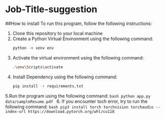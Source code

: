 # Job-Title-suggestion

##How to install 
To run this program, follow the following instructions:

1. Clone this repository to your local machine
2. Create a Python Virtual Environment using the following command:
     ```bash
     python -m venv env
     ```
3. Activate the virtual environment using the following command:
     ```bash
     .\env\Scripts\activate
     ```
4. Install Dependency using the following command:
     ```bash
     pip install -r requirements.txt
     ```
5.Run the program using the following command:
     ```bash
     python app.py data/sampleResume.pdf
     ```
6. If you encounter toch error, try to run the following command:
     ```bash
     pip3 install torch torchvision torchaudio --index-url https://download.pytorch.org/whl/cu118
     ```
